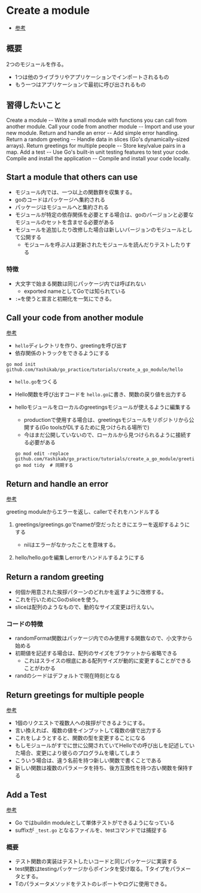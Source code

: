 # Create a module

- [参考](https://go.dev/doc/tutorial/)

## 概要

2つのモジュールを作る。

- 1つは他のライブラリやアプリケーションでインポートされるもの
- もう一つはアプリケーションで最初に呼び出されるもの

## 習得したいこと

Create a module -- Write a small module with functions you can call from another module.
Call your code from another module -- Import and use your new module.
Return and handle an error -- Add simple error handling.
Return a random greeting -- Handle data in slices (Go's dynamically-sized arrays).
Return greetings for multiple people -- Store key/value pairs in a map.
Add a test -- Use Go's built-in unit testing features to test your code.
Compile and install the application -- Compile and install your code locally.

## Start a module that others can use

- モジュール内では、一つ以上の関数群を収集する。
- goのコードはパッケージへ集約される
- パッケージはモジュールへと集約される
- モジュールが特定の依存関係を必要とする場合は、goのバージョンと必要なモジュールのセットを含ませる必要がある
- モジュールを追加したり改修した場合は新しいバージョンのモジュールとして公開する
  - モジュールを呼ぶ人は更新されたモジュールを読んだりテストしたりする

### 特徴

- 大文字で始まる関数は同じパッケージ内では呼ばれない
  - exported nameとしてGoでは知られている
- `:=`を使うと宣言と初期化を一気にできる。

## Call your code from another module

[参考](https://go.dev/doc/tutorial/call-module-code)

- `hello`ディレクトリを作り、greetingを呼び出す
- 依存関係のトラックをできるようにする

```shell
go mod init github.com/Yashikab/go_practice/tutorials/create_a_go_module/hello
```

- `hello.go`をつくる
- Hello関数を呼び出すコードを `hello.go`に書き、関数の戻り値を出力する
- helloモジュールをローカルのgreetingsモジュールが使えるように編集する
  - productionで使用する場合は、greetingsモジュールをリポジトリから公開する(Go toolsがDLするために見つけられる場所で)
  - 今はまだ公開していないので、ローカルから見つけられるように接続する必要がある

  ```shell
  go mod edit -replace github.com/Yashikab/go_practice/tutorials/create_a_go_module/greetings=../greetings
  go mod tidy  # 同期する
  ```

## Return and handle an error

[参考](https://go.dev/doc/tutorial/handle-errors)

greeting moduleからエラーを返し、callerでそれをハンドルする

1. greetings/greetings.goでnameが空だったときにエラーを返却するようにする

    - nilはエラーがなかったことを意味する。

2. hello/hello.goを編集しerrorをハンドルするようにする

## Return a random greeting

- 何個か用意された挨拶パターンのどれかを返すように改修する。
- これを行いためにGoのsliceを使う。
- sliceは配列のようなもので、動的なサイズ変更は行えない。

### コードの特徴

- randomFormat関数はパッケージ内でのみ使用する関数なので、小文字から始める
- 初期値を記述する場合は、配列のサイズをブラケットから省略できる
  - これはスライスの根底にある配列サイズが動的に変更することができることがわかる
- randのシードはデフォルトで現在時刻となる

## Return greetings for multiple people

[参考](https://go.dev/doc/tutorial/greetings-multiple-people)

- 1個のリクエストで複数人への挨拶ができるようにする。
- 言い換えれば、複数の値をインプットして複数の値で出力する
- これをしようとすると、関数の型を変更することになる
- もしモジュールがすでに世に公開されていてHelloでの呼び出しを記述していた場合、変更により彼らのプログラムを壊してしまう
- こういう場合は、違う名前を持つ新しい関数で書くことである
- 新しい関数は複数のパラメータを持ち、後方互換性を持つ古い関数を保持する

## Add a Test

[参考](https://go.dev/doc/tutorial/add-a-test)

- Go ではbuildin moduleとして単体テストができるようになっている
- suffixが `_test.go` となるファイルを、testコマンドでは捕捉する

### 概要

- テスト関数の実装はテストしたいコードと同じパッケージに実装する
- test関数はtestingパッケージからポインタを受け取る。Tタイプをパラメータとする。
- Tのパラメータメソッドをテストのレポートやログに使用できる。
